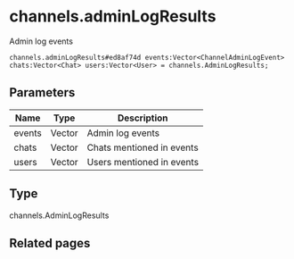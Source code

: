 # channels.adminLogResults
Admin log events

```
channels.adminLogResults#ed8af74d events:Vector<ChannelAdminLogEvent> chats:Vector<Chat> users:Vector<User> = channels.AdminLogResults;
```

## Parameters
| Name | Type | Description |
| ---- | :----: | ----------- |
| events | Vector<ChannelAdminLogEvent> | Admin log events |
| chats | Vector<Chat> | Chats mentioned in events |
| users | Vector<User> | Users mentioned in events |


## Type
channels.AdminLogResults

## Related pages
